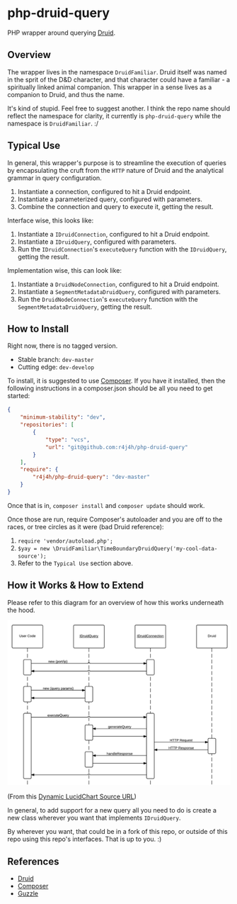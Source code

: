 php-druid-query
===============

PHP wrapper around querying [Druid](druid.io).

Overview
---------------

The wrapper lives in the namespace `DruidFamiliar`. Druid itself was named in the sprit of the D&D character, and that
character could have a familiar - a spiritually linked animal companion. This wrapper in a sense lives as a companion to
Druid, and thus the name.

It's kind of stupid. Feel free to suggest another. I think the repo name should reflect the namespace for clarity,
it currently is `php-druid-query` while the namespace is `DruidFamiliar`. :/


Typical Use
---------------

In general, this wrapper's purpose is to streamline the execution of queries by encapsulating the cruft from the `HTTP` nature of Druid and the analytical grammar in query configuration.

1. Instantiate a connection, configured to hit a Druid endpoint.
2. Instantiate a parameterized query, configured with parameters.
3. Combine the connection and query to execute it, getting the result.

Interface wise, this looks like:

1. Instantiate a `IDruidConnection`, configured to hit a Druid endpoint.
2. Instantiate a `IDruidQuery`, configured with parameters.
3. Run the `IDruidConnection`'s `executeQuery` function with the `IDruidQuery`, getting the result.

Implementation wise, this can look like:

1. Instantiate a `DruidNodeConnection`, configured to hit a Druid endpoint.
2. Instantiate a `SegmentMetadataDruidQuery`, configured with parameters.
3. Run the `DruidNodeConnection`'s `executeQuery` function with the `SegmentMetadataDruidQuery`, getting the result.


How to Install
---------------

Right now, there is no tagged version.

- Stable branch: `dev-master`
- Cutting edge: `dev-develop`

To install, it is suggested to use [Composer](getcomposer.org). If you have it installed, then the following instructions
in a composer.json should be all you need to get started:

```json
{
    "minimum-stability": "dev",
    "repositories": [
        {
            "type": "vcs",
            "url": "git@github.com:r4j4h/php-druid-query"
        }
    ],
    "require": {
        "r4j4h/php-druid-query": "dev-master"
    }
}
```

Once that is in, `composer install` and `composer update` should work.

Once those are run, require Composer's autoloader and you are off to the races, or tree circles as it were (bad Druid reference):

1. `require 'vendor/autoload.php';`
2. `$yay = new \DruidFamiliar\TimeBoundaryDruidQuery('my-cool-data-source');`
3. Refer to the `Typical Use` section above.



How it Works & How to Extend
---------------

Please refer to this diagram for an overview of how this works underneath the hood.

![Sequence Diagram](docs/sequence-diagram.png)

(From this [Dynamic LucidChart Source URL](https://www.lucidchart.com/publicSegments/view/540e3dcd-372c-4aa6-a52c-44d80a005fd1/image.png))

In general, to add support for a new query all you need to do is create a new class wherever you want that implements `IDruidQuery`.

By wherever you want, that could be in a fork of this repo, or outside of this repo using this repo's interfaces. That is up to you. :)




References
---------------

- [Druid](druid.io)
- [Composer](getcomposer.org)
- [Guzzle](guzzle.readthedocs.org)
